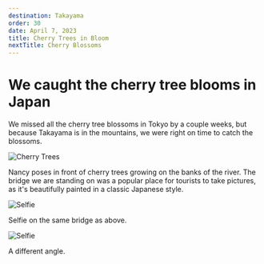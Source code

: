 ```yaml
---
destination: Takayama
order: 30
date: April 7, 2023
title: Cherry Trees in Bloom
nextTitle: Cherry Blossoms
---
```


# We caught the cherry tree blooms in Japan

We missed all the cherry tree blossoms in Tokyo by a couple weeks, but because Takayama is in the mountains, we were right on time to catch the blossoms.

![Cherry Trees](/assets/takayama/PXL_20230409_003850195.jpg)

Nancy poses in front of cherry trees growing on the banks of the river. The bridge we are standing on was a popular place for tourists to take pictures, as it's beautifully painted in a classic Japanese style.

![Selfie](/assets/takayama/PXL_20230409_003925976.jpg)

Selfie on the same bridge as above.

![Selfie](/assets/takayama/PXL_20230409_003948620.jpg)

A different angle.